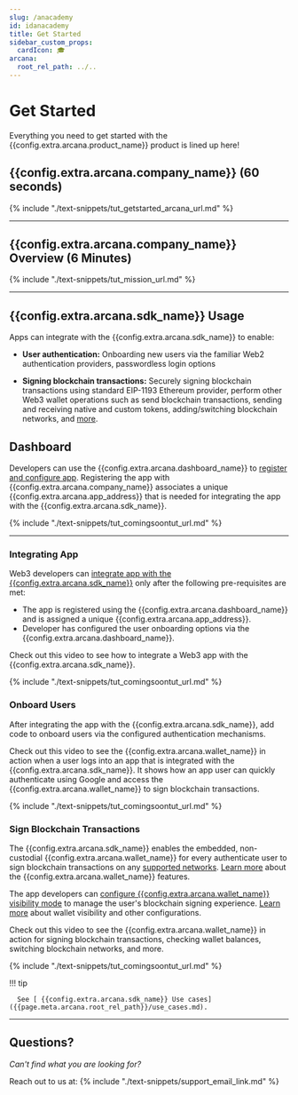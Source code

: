 ```yaml
---
slug: /anacademy
id: idanacademy
title: Get Started
sidebar_custom_props:
  cardIcon: 🎓
arcana:
  root_rel_path: ../..
---
```


# Get Started

Everything you need to get started with the {{config.extra.arcana.product_name}} product is lined up here!

## {{config.extra.arcana.company_name}} (60 seconds)

{% include "./text-snippets/tut_getstarted_arcana_url.md" %}

---

## {{config.extra.arcana.company_name}} Overview (6 Minutes)

{% include "./text-snippets/tut_mission_url.md" %}

---

## {{config.extra.arcana.sdk_name}} Usage

Apps can integrate with the {{config.extra.arcana.sdk_name}} to enable:

* **User authentication:** Onboarding new users via the familiar Web2 authentication providers, passwordless login options

* **Signing blockchain transactions:** Securely signing blockchain transactions using standard EIP-1193 Ethereum provider, perform other Web3 wallet operations such as send blockchain transactions, sending and receiving native and custom tokens, adding/switching blockchain networks, and [more]({{page.meta.arcana.root_rel_path}}/concepts/anwallet/index.md).

## Dashboard

Developers can use the {{config.extra.arcana.dashboard_name}} to [register and configure app]({{page.meta.arcana.root_rel_path}}/howto/config_dapp.md). Registering the app with {{config.extra.arcana.company_name}} associates a unique {{config.extra.arcana.app_address}} that is needed for integrating the app with the {{config.extra.arcana.sdk_name}}.

{% include "./text-snippets/tut_comingsoontut_url.md" %}

---

### Integrating App

Web3 developers can [integrate app with the {{config.extra.arcana.sdk_name}}]({{page.meta.arcana.root_rel_path}}/howto/integrate_auth/index.md) only after the following pre-requisites are met:

* The app is registered using the {{config.extra.arcana.dashboard_name}} and is assigned a unique {{config.extra.arcana.app_address}}.
* Developer has configured the user onboarding options via the {{config.extra.arcana.dashboard_name}}. 

Check out this video to see how to integrate a Web3 app with the {{config.extra.arcana.sdk_name}}.

{% include "./text-snippets/tut_comingsoontut_url.md" %}

### Onboard Users

After integrating the app with the {{config.extra.arcana.sdk_name}}, add code to onboard users via the configured authentication mechanisms.

Check out this video to see the {{config.extra.arcana.wallet_name}} in action when a user logs into an app that is integrated with the {{config.extra.arcana.sdk_name}}. It shows how an app user can quickly authenticate using Google and access the {{config.extra.arcana.wallet_name}} to sign blockchain transactions. 

{% include "./text-snippets/tut_comingsoontut_url.md" %}

### Sign Blockchain Transactions

The {{config.extra.arcana.sdk_name}} enables the embedded, non-custodial {{config.extra.arcana.wallet_name}} for every authenticate user to sign blockchain transactions on any [supported networks]({{page.meta.arcana.root_rel_path}}/state_of_the_ntwk.md#supported-blockchains). [Learn more]({{page.meta.arcana.root_rel_path}}/concepts/anwallet/index.md) about the  {{config.extra.arcana.wallet_name}} features.

The app developers can [configure {{config.extra.arcana.wallet_name}} visibility mode]({{page.meta.arcana.root_rel_path}}/howto/arcana_wallet/config_walletvisibility.md) to manage the user's blockchain signing experience. [Learn more]({{page.meta.arcana.root_rel_path}}/concepts/anwallet/walletuimodes.md) about wallet visibility and other configurations.

Check out this video to see the  {{config.extra.arcana.wallet_name}} in action for signing blockchain transactions, checking wallet balances, switching blockchain networks, and more.

{% include "./text-snippets/tut_comingsoontut_url.md" %}

!!! tip

      See [ {{config.extra.arcana.sdk_name}} Use cases]({{page.meta.arcana.root_rel_path}}/use_cases.md).

---

## Questions?

*Can't find what you are looking for?*

Reach out to us at: {% include "./text-snippets/support_email_link.md" %}
